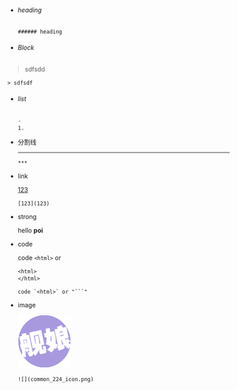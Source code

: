 - ###### heading
  ```
  ###### heading
  ```
- ###### Block
>sdfsdd

  ```
  > sdfsdf
  ```
- ###### list
  ```
  -
  1.
  ```
- 分割线
  ***
  ```
  ***
  ```
- link

  [123](123)
  ```
  [123](123)
  ```
- strong

  hello __poi__

- code

  code `<html>` or
  ```
  <html>
  </html>
  ```

  ```
  code `<html>` or "```"
  ```
- image

  ![](common_224_icon.png)

  ```
  ![](common_224_icon.png)
  ```
